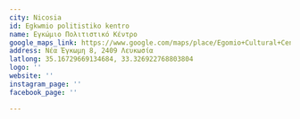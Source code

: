 ```yaml
---
city: Nicosia
id: Egkwmio politistiko kentro
name: Εγκώμιο Πολιτιστικό Κέντρο
google_maps_link: https://www.google.com/maps/place/Egomio+Cultural+Centre/@35.1671213,33.3247448,17z/data=!3m1!4b1!4m6!3m5!1s0x14de1a0c6fa96703:0x8c43915755b4019c!8m2!3d35.1671213!4d33.3269335!16s%2Fg%2F1pv00mwwh
address: Νέα Έγκωμη 8, 2409 Λευκωσία
latlong: 35.16729669134684, 33.326922768803804
logo: ''
website: ''
instagram_page: ''
facebook_page: ''

---
```

